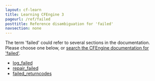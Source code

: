 ```yaml
---
layout: cf-learn
title: Learning CFEngine 3
pageurl: /ref/failed
posttitle: Reference disambiguation for 'failed'
navsection: none
---
```


The term 'failed' could refer to several sections in the documentation. Please choose one below, or
[search the CFEngine documentation for 'failed'](http://cfengine.com/docs/latest/search.html?q=failed).

- [log_failed](http://cfengine.com/docs/latest/reference-promise-types.html#log_failed)
- [repair_failed](http://cfengine.com/docs/latest/reference-promise-types.html#repair_failed)
- [failed_returncodes](http://cfengine.com/docs/latest/reference-promise-types.html#failed_returncodes)
